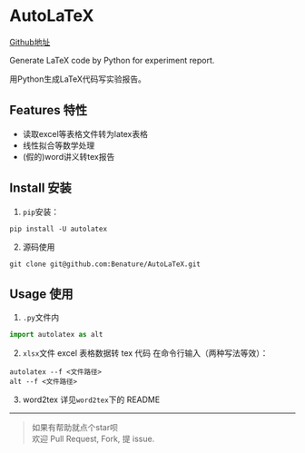 # AutoLaTeX

[Github地址](https://github.com/Benature/AutoLaTeX)

Generate LaTeX code by Python for experiment report.

用Python生成LaTeX代码写实验报告。  

## Features 特性

- 读取excel等表格文件转为latex表格
- 线性拟合等数学处理
- (假的)word讲义转tex报告

## Install 安装

1. `pip`安装：

```shell
pip install -U autolatex
```

2. 源码使用

```shell
git clone git@github.com:Benature/AutoLaTeX.git
```

## Usage 使用

1. `.py`文件内
```python
import autolatex as alt
```

2. `xlsx`文件 excel 表格数据转 tex 代码
  在命令行输入（两种写法等效）：
  ```shell
  autolatex --f <文件路径>
  alt --f <文件路径>
  ```

3. word2tex
   详见`word2tex`下的 README

---

>如果有帮助就点个star呗  
>欢迎 Pull Request, Fork, 提 issue.
